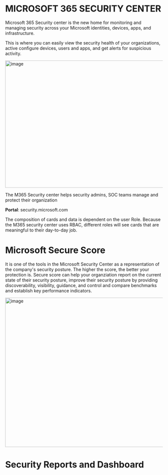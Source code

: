 # MICROSOFT 365 SECURITY CENTER


Microsoft 365 Security center is the new home for monitoring and managing security across your Microsoft identities, devices, apps, and infrastructure.

This is where you can easily view the security health of your organizations, active configure devices, users and apps, and get alerts for suspicious activity.

<img width="665" height="407" alt="image" src="https://github.com/user-attachments/assets/226fb1c6-d7a9-48dc-8ba9-aec04bf252e9" />


The M365 Security center helps security admins, SOC teams manage and protect their organization

**Portal**: security.microsoft.com

The composition of cards and data is dependent on the user Role. Because the M365 security center uses RBAC, different roles will see cards that are meaningful to their day-to-day job. 



# Microsoft Secure Score

It is one of the tools in the Microsoft Security Center as a representation of the company's security posture. The higher the score, the better your protection is. 
Secure score can help your organziation report on the current state of their security posture, improve their security posture by providing discoverability, visibility, guidance, and control and compare benchmarks and establish key performance indicators.


<img width="877" height="478" alt="image" src="https://github.com/user-attachments/assets/0b284c8b-34b6-40ee-afd1-e75fc5c043c5" />


# Security Reports and Dashboard

